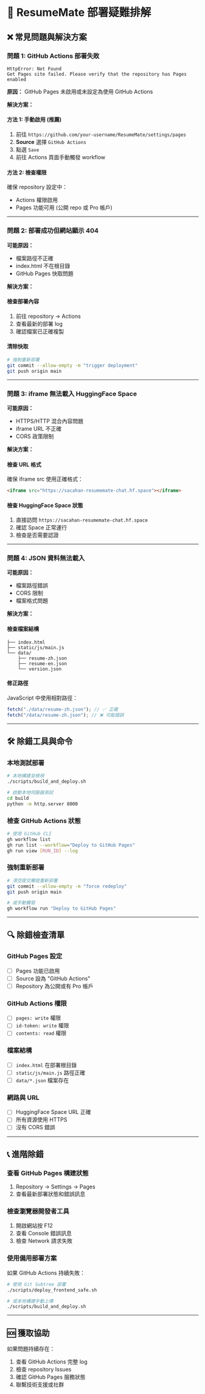 # 🔧 ResumeMate 部署疑難排解

## ❌ 常見問題與解決方案

### 問題 1: GitHub Actions 部署失敗

```
HttpError: Not Found
Get Pages site failed. Please verify that the repository has Pages enabled
```

**原因：** GitHub Pages 未啟用或未設定為使用 GitHub Actions

**解決方案：**

#### 方法 1: 手動啟用 (推薦)

1. 前往 `https://github.com/your-username/ResumeMate/settings/pages`
2. **Source** 選擇 `GitHub Actions`
3. 點選 `Save`
4. 前往 Actions 頁面手動觸發 workflow

#### 方法 2: 檢查權限

確保 repository 設定中：

- Actions 權限啟用
- Pages 功能可用 (公開 repo 或 Pro 帳戶)

---

### 問題 2: 部署成功但網站顯示 404

**可能原因：**

- 檔案路徑不正確
- index.html 不在根目錄
- GitHub Pages 快取問題

**解決方案：**

#### 檢查部署內容

1. 前往 repository → Actions
2. 查看最新的部署 log
3. 確認檔案已正確複製

#### 清除快取

```bash
# 強制重新部署
git commit --allow-empty -m "trigger deployment"
git push origin main
```

---

### 問題 3: iframe 無法載入 HuggingFace Space

**可能原因：**

- HTTPS/HTTP 混合內容問題
- iframe URL 不正確
- CORS 政策限制

**解決方案：**

#### 檢查 URL 格式

確保 iframe src 使用正確格式：

```html
<iframe src="https://sacahan-resumemate-chat.hf.space"></iframe>
```

#### 檢查 HuggingFace Space 狀態

1. 直接訪問 `https://sacahan-resumemate-chat.hf.space`
2. 確認 Space 正常運行
3. 檢查是否需要認證

---

### 問題 4: JSON 資料無法載入

**可能原因：**

- 檔案路徑錯誤
- CORS 限制
- 檔案格式問題

**解決方案：**

#### 檢查檔案結構

```
├── index.html
├── static/js/main.js
└── data/
    ├── resume-zh.json
    ├── resume-en.json
    └── version.json
```

#### 修正路徑

JavaScript 中使用相對路徑：

```javascript
fetch("./data/resume-zh.json"); // ✅ 正確
fetch("/data/resume-zh.json"); // ❌ 可能錯誤
```

---

## 🛠️ 除錯工具與命令

### 本地測試部署

```bash
# 本地構建並檢視
./scripts/build_and_deploy.sh

# 啟動本地伺服器測試
cd build
python -m http.server 8000
```

### 檢查 GitHub Actions 狀態

```bash
# 使用 GitHub CLI
gh workflow list
gh run list --workflow="Deploy to GitHub Pages"
gh run view [RUN_ID] --log
```

### 強制重新部署

```bash
# 清空提交觸發重新部署
git commit --allow-empty -m "force redeploy"
git push origin main

# 或手動觸發
gh workflow run "Deploy to GitHub Pages"
```

---

## 🔍 除錯檢查清單

### GitHub Pages 設定

- [ ] Pages 功能已啟用
- [ ] Source 設為 "GitHub Actions"
- [ ] Repository 為公開或有 Pro 帳戶

### GitHub Actions 權限

- [ ] `pages: write` 權限
- [ ] `id-token: write` 權限
- [ ] `contents: read` 權限

### 檔案結構

- [ ] `index.html` 在部署根目錄
- [ ] `static/js/main.js` 路徑正確
- [ ] `data/*.json` 檔案存在

### 網路與 URL

- [ ] HuggingFace Space URL 正確
- [ ] 所有資源使用 HTTPS
- [ ] 沒有 CORS 錯誤

---

## 📞 進階除錯

### 查看 GitHub Pages 構建狀態

1. Repository → Settings → Pages
2. 查看最新部署狀態和錯誤訊息

### 檢查瀏覽器開發者工具

1. 開啟網站按 F12
2. 查看 Console 錯誤訊息
3. 檢查 Network 請求失敗

### 使用備用部署方案

如果 GitHub Actions 持續失敗：

```bash
# 使用 Git Subtree 部署
./scripts/deploy_frontend_safe.sh

# 或本地構建手動上傳
./scripts/build_and_deploy.sh
```

---

## 🆘 獲取協助

如果問題持續存在：

1. 查看 GitHub Actions 完整 log
2. 檢查 repository Issues
3. 確認 GitHub Pages 服務狀態
4. 聯繫技術支援或社群
